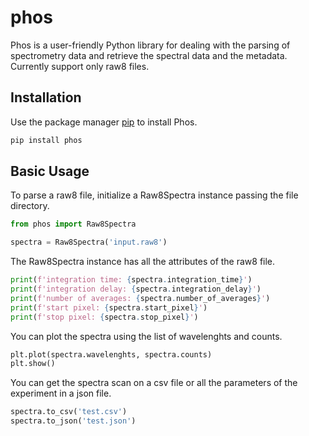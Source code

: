 # phos

Phos is a user-friendly Python library for dealing with the parsing of spectrometry data
and retrieve the spectral data and the metadata. Currently support only raw8 files.

## Installation
Use the package manager [pip](https://pip.pypa.io/en/stable/) to install Phos.

```bash
pip install phos
```

## Basic Usage

To parse a raw8 file, initialize a Raw8Spectra instance
passing the file directory. 

```python
from phos import Raw8Spectra

spectra = Raw8Spectra('input.raw8')
```

The Raw8Spectra instance has all the attributes of the raw8 file.

```python
print(f'integration time: {spectra.integration_time}')
print(f'integration delay: {spectra.integration_delay}')
print(f'number of averages: {spectra.number_of_averages}')
print(f'start pixel: {spectra.start_pixel}')
print(f'stop pixel: {spectra.stop_pixel}')
```

You can plot the spectra using the list of wavelenghts and counts.

```python
plt.plot(spectra.wavelenghts, spectra.counts)
plt.show()
```

You can get the spectra scan on a csv file or all the parameters of the experiment
in a json file.

```python
spectra.to_csv('test.csv')
spectra.to_json('test.json')
```